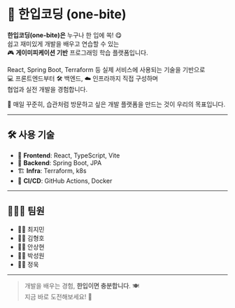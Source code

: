 # 🥄 한입코딩 (one-bite)

**한입코딩(one-bite)은** 누구나 한 입에 쏙! 😋  
쉽고 재미있게 개발을 배우고 연습할 수 있는  
🎮 **게이미피케이션 기반** 프로그래밍 학습 플랫폼입니다.

React, Spring Boot, Terraform 등 실제 서비스에 사용되는 기술을 기반으로  
💻 프론트엔드부터 🛠️ 백엔드, ☁️ 인프라까지 직접 구성하며  
협업과 실전 개발을 경험합니다.

📆 매일 꾸준히, 습관처럼 방문하고 싶은 개발 플랫폼을 만드는 것이 우리의 목표입니다.

---

## 🛠️ 사용 기술

- 🎨 **Frontend**: React, TypeScript, Vite  
- 🧩 **Backend**: Spring Boot, JPA  
- 🏗️ **Infra**: Terraform, k8s
- 🔄 **CI/CD**: GitHub Actions, Docker

---

## 👨‍👩‍👦 팀원

- 🧑‍💻 최지민  
- 👨‍💻 김형호  
- 👨‍💻 안상현  
- 🧑‍💻 박성원  
- 👨‍💻 정욱

---

> 개발을 배우는 경험, **한입이면 충분합니다**. 🍽️  
> 지금 바로 도전해보세요! 🚀

